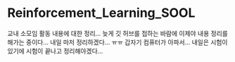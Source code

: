 # Reinforcement_Learning_SOOL
교내 소모임 활동 내용에 대한 정리... 늦게 깃 허브를 접하는 바람에 이제야 내용 정리를 해가는 중이다...
내일 마저 정리하겠다... ㅠㅠ
갑자기 컴퓨터가 아파서... 내일은 시험이 있기에 시험이 끝나고 정리해야겠다...
